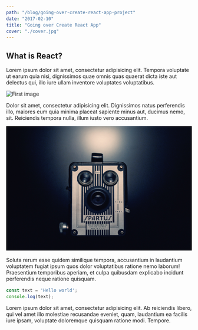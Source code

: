 ```yaml
---
path: "/blog/going-over-create-react-app-project"
date: "2017-02-10"
title: "Going over Create React App"
cover: "./cover.jpg"
---
```


## What is React?

Lorem ipsum dolor sit amet, consectetur adipisicing elit. Tempora voluptate ut earum quia nisi, dignissimos quae omnis quas quaerat dicta iste aut delectus qui, illo iure ullam inventore voluptates voluptatibus.

![First image](1.jpg)

Dolor sit amet, consectetur adipisicing elit. Dignissimos natus perferendis illo, maiores eum quia minima placeat sapiente minus aut, ducimus nemo, sit. Reiciendis tempora nulla, illum iusto vero accusantium.

![Second image](2.jpg)

Soluta rerum esse quidem similique tempora, accusantium in laudantium voluptatem fugiat ipsum quos dolor voluptatibus ratione nemo laborum! Praesentium temporibus aperiam, et culpa quibusdam explicabo incidunt perferendis neque ratione quisquam.

```javascript
const text = 'Hello world';
console.log(text);
```

Lorem ipsum dolor sit amet, consectetur adipisicing elit. Ab reiciendis libero, qui vel amet illo molestiae recusandae eveniet, quam, laudantium ea facilis iure ipsam, voluptate doloremque quisquam ratione modi. Tempore.